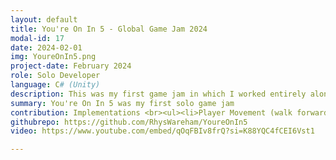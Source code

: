 ```yaml
---
layout: default
title: You're On In 5 - Global Game Jam 2024
modal-id: 17
date: 2024-02-01
img: YoureOnIn5.png
project-date: February 2024
role: Solo Developer
language: C# (Unity)
description: This was my first game jam in which I worked entirely alone for 26 hours, utilising free assets and animations from Mixamo in order to add some character to the game. The theme was "Make Me Laugh". This being the case, I decided to create a small game in which the player must navigate a clown through a circus-themed obstacle course in order to get to the stage. The course randomises on each playthrough, allowing the player to keep trying and attempting the different obstacles. The game is uploaded to Itch.io, <a href="https://warehamgames.itch.io/youre-on-in-5"><FONT color="#0000ff">here</FONT></a>. If the web game does not play well, the build is downloadable from the same page.
summary: You're On In 5 was my first solo game jam
contribution: Implementations <br><ul><li>Player Movement (walk forwards, backwards and jump)</li><li>Swinging Pies (for the player to avoid)</li><li>Whoopie Cushions (for the player to jump over)</li><li>Cannon Balls (for the player to avoid)</li><li>Bananas (player must press H and A 40 times each within the timeframe to not slip)</li><li>Random placement of all obstacles on each playthrough</li></ul>
githubrepo: https://github.com/RhysWareham/YoureOnIn5
video: https://www.youtube.com/embed/qOqFBIv8frQ?si=K88YQC4fCEI6Vst1

---
```

